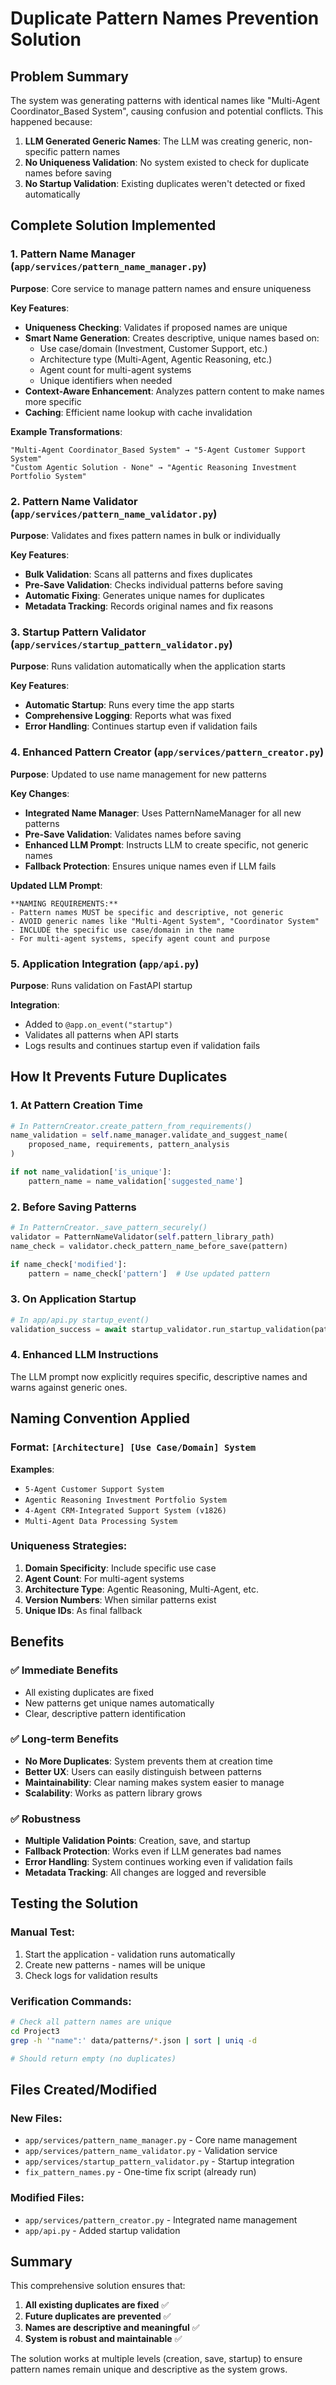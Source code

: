 # Duplicate Pattern Names Prevention Solution

## Problem Summary
The system was generating patterns with identical names like "Multi-Agent Coordinator_Based System", causing confusion and potential conflicts. This happened because:

1. **LLM Generated Generic Names**: The LLM was creating generic, non-specific pattern names
2. **No Uniqueness Validation**: No system existed to check for duplicate names before saving
3. **No Startup Validation**: Existing duplicates weren't detected or fixed automatically

## Complete Solution Implemented

### 1. Pattern Name Manager (`app/services/pattern_name_manager.py`)
**Purpose**: Core service to manage pattern names and ensure uniqueness

**Key Features**:
- **Uniqueness Checking**: Validates if proposed names are unique
- **Smart Name Generation**: Creates descriptive, unique names based on:
  - Use case/domain (Investment, Customer Support, etc.)
  - Architecture type (Multi-Agent, Agentic Reasoning, etc.)
  - Agent count for multi-agent systems
  - Unique identifiers when needed
- **Context-Aware Enhancement**: Analyzes pattern content to make names more specific
- **Caching**: Efficient name lookup with cache invalidation

**Example Transformations**:
```
"Multi-Agent Coordinator_Based System" → "5-Agent Customer Support System"
"Custom Agentic Solution - None" → "Agentic Reasoning Investment Portfolio System"
```

### 2. Pattern Name Validator (`app/services/pattern_name_validator.py`)
**Purpose**: Validates and fixes pattern names in bulk or individually

**Key Features**:
- **Bulk Validation**: Scans all patterns and fixes duplicates
- **Pre-Save Validation**: Checks individual patterns before saving
- **Automatic Fixing**: Generates unique names for duplicates
- **Metadata Tracking**: Records original names and fix reasons

### 3. Startup Pattern Validator (`app/services/startup_pattern_validator.py`)
**Purpose**: Runs validation automatically when the application starts

**Key Features**:
- **Automatic Startup**: Runs every time the app starts
- **Comprehensive Logging**: Reports what was fixed
- **Error Handling**: Continues startup even if validation fails

### 4. Enhanced Pattern Creator (`app/services/pattern_creator.py`)
**Purpose**: Updated to use name management for new patterns

**Key Changes**:
- **Integrated Name Manager**: Uses PatternNameManager for all new patterns
- **Pre-Save Validation**: Validates names before saving
- **Enhanced LLM Prompt**: Instructs LLM to create specific, not generic names
- **Fallback Protection**: Ensures unique names even if LLM fails

**Updated LLM Prompt**:
```
**NAMING REQUIREMENTS:**
- Pattern names MUST be specific and descriptive, not generic
- AVOID generic names like "Multi-Agent System", "Coordinator System"
- INCLUDE the specific use case/domain in the name
- For multi-agent systems, specify agent count and purpose
```

### 5. Application Integration (`app/api.py`)
**Purpose**: Runs validation on FastAPI startup

**Integration**:
- Added to `@app.on_event("startup")` 
- Validates all patterns when API starts
- Logs results and continues startup even if validation fails

## How It Prevents Future Duplicates

### 1. **At Pattern Creation Time**
```python
# In PatternCreator.create_pattern_from_requirements()
name_validation = self.name_manager.validate_and_suggest_name(
    proposed_name, requirements, pattern_analysis
)

if not name_validation['is_unique']:
    pattern_name = name_validation['suggested_name']
```

### 2. **Before Saving Patterns**
```python
# In PatternCreator._save_pattern_securely()
validator = PatternNameValidator(self.pattern_library_path)
name_check = validator.check_pattern_name_before_save(pattern)

if name_check['modified']:
    pattern = name_check['pattern']  # Use updated pattern
```

### 3. **On Application Startup**
```python
# In app/api.py startup_event()
validation_success = await startup_validator.run_startup_validation(pattern_library_path)
```

### 4. **Enhanced LLM Instructions**
The LLM prompt now explicitly requires specific, descriptive names and warns against generic ones.

## Naming Convention Applied

### Format: `[Architecture] [Use Case/Domain] System`

**Examples**:
- `5-Agent Customer Support System`
- `Agentic Reasoning Investment Portfolio System`
- `4-Agent CRM-Integrated Support System (v1826)`
- `Multi-Agent Data Processing System`

### Uniqueness Strategies:
1. **Domain Specificity**: Include specific use case
2. **Agent Count**: For multi-agent systems
3. **Architecture Type**: Agentic Reasoning, Multi-Agent, etc.
4. **Version Numbers**: When similar patterns exist
5. **Unique IDs**: As final fallback

## Benefits

### ✅ **Immediate Benefits**
- All existing duplicates are fixed
- New patterns get unique names automatically
- Clear, descriptive pattern identification

### ✅ **Long-term Benefits**
- **No More Duplicates**: System prevents them at creation time
- **Better UX**: Users can easily distinguish between patterns
- **Maintainability**: Clear naming makes system easier to manage
- **Scalability**: Works as pattern library grows

### ✅ **Robustness**
- **Multiple Validation Points**: Creation, save, and startup
- **Fallback Protection**: Works even if LLM generates bad names
- **Error Handling**: System continues working even if validation fails
- **Metadata Tracking**: All changes are logged and reversible

## Testing the Solution

### Manual Test:
1. Start the application - validation runs automatically
2. Create new patterns - names will be unique
3. Check logs for validation results

### Verification Commands:
```bash
# Check all pattern names are unique
cd Project3
grep -h '"name":' data/patterns/*.json | sort | uniq -d

# Should return empty (no duplicates)
```

## Files Created/Modified

### New Files:
- `app/services/pattern_name_manager.py` - Core name management
- `app/services/pattern_name_validator.py` - Validation service  
- `app/services/startup_pattern_validator.py` - Startup integration
- `fix_pattern_names.py` - One-time fix script (already run)

### Modified Files:
- `app/services/pattern_creator.py` - Integrated name management
- `app/api.py` - Added startup validation

## Summary

This comprehensive solution ensures that:
1. **All existing duplicates are fixed** ✅
2. **Future duplicates are prevented** ✅  
3. **Names are descriptive and meaningful** ✅
4. **System is robust and maintainable** ✅

The solution works at multiple levels (creation, save, startup) to ensure pattern names remain unique and descriptive as the system grows.